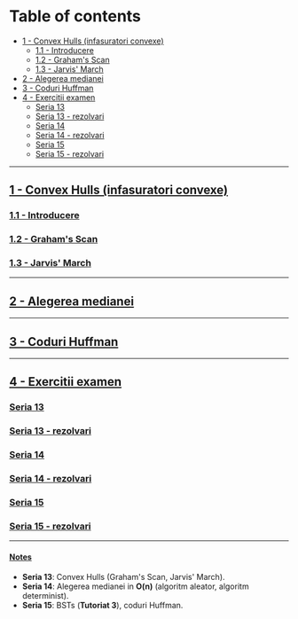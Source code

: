 # Table of contents
- [1 - Convex Hulls (infasuratori convexe)](#1---convex-hulls-infasuratori-convexe)
    - [1.1 - Introducere](#11---introducere)
    - [1.2 - Graham's Scan](#12---grahams-scan)
    - [1.3 - Jarvis' March](#13---jarvis-march)
- [2 - Alegerea medianei](#2---alegerea-medianei)
- [3 - Coduri Huffman](#3---coduri-huffman)
- [4 - Exercitii examen](#4---exercitii-examen)
    - [Seria 13](#seria-13)
    - [Seria 13 - rezolvari](#seria-13---rezolvari)
    - [Seria 14](#seria-14)
    - [Seria 14 - rezolvari](#seria-14---rezolvari)
    - [Seria 15](#seria-15)
    - [Seria 15 - rezolvari](#seria-15---rezolvari)

---

## <ins>1 - Convex Hulls (infasuratori convexe)</ins>

### <ins>1.1 - Introducere</ins>

### <ins>1.2 - Graham's Scan</ins>

### <ins>1.3 - Jarvis' March</ins>

--- 

## <ins>2 - Alegerea medianei</ins>

---

## <ins>3 - Coduri Huffman</ins>

---

## <ins>4 - Exercitii examen</ins>

### <ins>Seria 13</ins>

### <ins>Seria 13 - rezolvari</ins>

### <ins>Seria 14</ins>

### <ins>Seria 14 - rezolvari</ins>

### <ins>Seria 15</ins>

### <ins>Seria 15 - rezolvari</ins>

---

#### <ins>Notes</ins>
- **Seria 13**: Convex Hulls (Graham's Scan, Jarvis' March).
- **Seria 14**: Alegerea medianei in **O(n)** (algoritm aleator, algoritm determinist).
- **Seria 15**: BSTs (**Tutoriat 3**), coduri Huffman.
